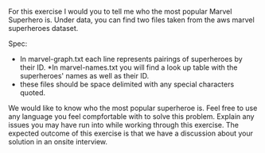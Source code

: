 For this exercise I would you to tell me who the most popular Marvel Superhero is. Under data, you can find two files taken from the aws marvel superheroes dataset. 

Spec:
* In marvel-graph.txt each line represents pairings of superheroes by their ID. 
*In marvel-names.txt you will find a look up table with the superheroes' names as well as their ID. 
* these files should be space delimited with any special characters quoted.

We would like to know who the most popular superheroe is. Feel free to use any language you feel compfortable with to solve this problem. Explain any issues you may have run into while working through this exercise. The expected outcome of this exercise is that we have a discussion about your solution in an onsite interview.